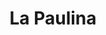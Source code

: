 ---
title: La Paulina
nombre_comunidad: La Paulina
municipio: Valdivia
departamento: Antioquia
descripcion: >-
  Es una comunidad dispersa en toda la vereda, casi el 80% a borde de carretera
  con familias muy numerosas (5 o 6 px). Cultivan cacao y tienen una asociación
  muy fuerte de productores. También tienen otros cultivos de pancoger y
  proyectos de piscicultura. Hay presencia de grupos armados no estatales y los
  jóvenes no pueden estar fuera después de las 6 pm. 
num_personas: 1250
num_familias: 250
min_distancia_casco_urbano: 45
km_distancia_casco_urbano: 25
vias_acceso: >-
  La vereda está sobre la via que conecta a al costa Atlántica, por lo que tiene
  carretera pero en condiciones regulares. Hay riesgos de deslizamientos,
  derrumbes e inundación. 
infraestructura_comunitaria: Caseta comunal,Sede ASOCAVAL,Instituciones educativas (IE),Espacios deportivos
notas_infraestructura_comunitaria:
  - 'IE: Centro educativo rural La Paulina.'
liderazgo_comunidad:
  - >-
    Se identfican liderazgos importantes en el territorio.

    La JAC es activa y funciona.

    Hay una Asociación muy representativa en la vereda y a nivel municipal
    llamada Asociación de cacaoteros de Valdivia (ASOCAVAL).

    Se rescata la práctica de juntanzas comunitarias.
inclusion_diversidad_genero: |-
  Algunas mujeres hacen parte de ASOCAVAL.
  La JAC tiene una presidenta mujer
  No hay organizaciones de mujeres ni jóvenes
comentarios_conectividad: >-
  En algunos espacios se cuenta con señal,  en su mayoria debe ser con antena
  satelital
punto_SOLE: Punto Vive Digital
comentarios_punto_SOLE:
  - Punto de Vive Digital del Centro Educativo rural La paulina.
ppales_actividades_economicas_vocacion_productiva:
  - Agricultura
  - Pesca
  - Minería
comentarios_ppales_actividades_economicas_vocacion_productiva:
  - Agricultura (cacao
  - ' plátano y yuca).'
comunidad_sostenible_uso_suelo: >-
  En el marco del proceso de sustitución de cultivos, se legalizaron 68 predios,
  lo que brinda sostenibilidad a la unidad productiva.
org_con_proyeccion:
  - Asociación de cacaoteros de Valdivia (ASOCAVAL)
  - Proyecto piscícola
servicios_publicos_comunidades_focalizadas: []
comunidades_focalizadas_educacion_infraestructura_educativa:
  - Centro educativo rural La Paulina
  - IE de Puerto Valdivia
comunidades_focalizadas_practicas_organizativas:
  - Junta de Acción Comunal
  - Asociación de cacaoteros de Valdivia
  - Procesos en temas productivos y sociales
conectividad_minima: Regular
iniciativas_priorizadas:
  - Cacao
org_focalizada:
  - ASOCAVAL
riesgo: Alto
otros_programas_USAID:
  - 'No'
alianzas_colaboradores_1: []
alianzas_colaboradores_2: []
actividades_ocio: []
medios_comunicacion_narrativas_locales:
  - Televaldivia
  - CV Comunicaciones
num_visitas_realizadas: 4
num_diagnosticos_rurales_participativos_realizados: 1
infraestructura_salud_atencion_psicosocial: []
notas_infraestructura_salud_atencion_psicosocial: null
num_visitas_predio: 16
url: /reportes/la-paulina
layout: comunidad
download_file: /reportes/la-paulina.pdf

---